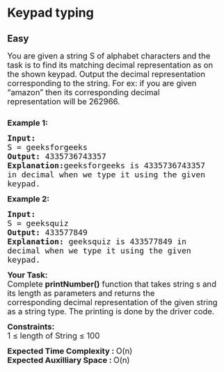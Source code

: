 # Keypad typing
## Easy
<div class="problem-statement">
                <p></p><p><span style="font-size:18px">You are given a string S of alphabet characters&nbsp;and the task is&nbsp;to find its matching decimal representation as on the shown keypad. Output&nbsp;the&nbsp;decimal representation corresponding to the string. For ex:&nbsp;if you are given “amazon” then its corresponding decimal representation&nbsp;will be 262966.</span></p>

<p><span style="font-size:18px"><img alt="" src="https://contribute.geeksforgeeks.org/wp-content/uploads/Phone.png" class="img-responsive"></span></p>

<p><span style="font-size:18px"><strong>Example 1:</strong></span></p>

<pre><span style="font-size:18px"><strong>Input:
</strong>S = geeksforgeeks
<strong>Output: </strong>4335736743357<strong>
Explanation:</strong>geeksforgeeks is 4335736743357
in decimal when we type it using the given
keypad.</span>
</pre>

<p><span style="font-size:18px"><strong>Example 2:</strong></span></p>

<pre><span style="font-size:18px"><strong>Input:
</strong>S = geeksquiz
<strong>Output: </strong>433577849<strong>
Explanation: </strong>geeksquiz is 433577849 in
decimal when we type it using the given
keypad.</span></pre>

<p><span style="font-size:18px"><strong>Your Task:</strong><br>
Complete&nbsp;<strong>printNumber()</strong>&nbsp;function that takes&nbsp;string s and its length as parameters&nbsp;and&nbsp;returns&nbsp;the corresponding&nbsp;decimal&nbsp;representation of the given string as a string type. The printing is done by the driver code.</span></p>

<p><span style="font-size:18px"><strong>Constraints:</strong><br>
1 ≤ length of String&nbsp;≤ 100</span></p>

<p><span style="font-size:18px"><strong>Expected Time Complexity&nbsp;: </strong>O(n)<br>
<strong>Expected Auxilliary Space&nbsp;: </strong>O(n)</span></p>
 <p></p>
            </div>